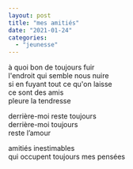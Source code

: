 ```yaml
---
layout: post
title: "mes amitiés"
date: "2021-01-24"
categories:
  - "jeunesse"
---
```


à quoi bon de toujours fuir  
l'endroit qui semble nous nuire  
si en fuyant tout ce qu'on laisse  
ce sont des amis  
pleure la tendresse  

derrière-moi reste toujours  
derrière-moi toujours  
reste l’amour  

amitiés inestimables  
qui occupent toujours mes pensées  
